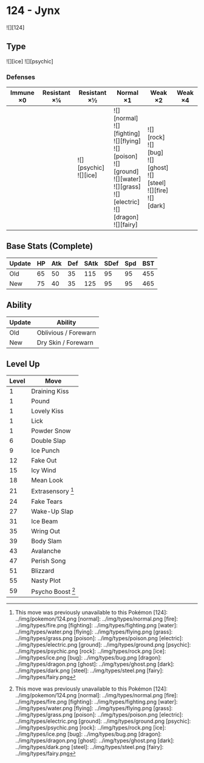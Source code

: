 # 124 - Jynx
![][124]

## Type

![][ice]  ![][psychic]

### Defenses

Immune ×0 | Resistant ×¼ | Resistant ×½                 | Normal ×1                                                                                                                                               | Weak ×2                                                                         | Weak ×4
---       | ---          | ---                          | ---                                                                                                                                                     | ---                                                                             | ---
&nbsp;    | &nbsp;       | ![][psychic]<br>![][ice]<br> | ![][normal]<br>![][fighting]<br>![][flying]<br>![][poison]<br>![][ground]<br>![][water]<br>![][grass]<br>![][electric]<br>![][dragon]<br>![][fairy]<br> | ![][rock]<br>![][bug]<br>![][ghost]<br>![][steel]<br>![][fire]<br>![][dark]<br> | &nbsp;

## Base Stats (Complete)

Update | HP  | Atk | Def | SAtk | SDef | Spd | BST
---    | --- | --- | --- | ---  | ---  | --- | ---
Old    | 65  | 50  | 35  | 115  | 95   | 95  | 455
New    | 75  | 40  | 35  | 125  | 95   | 95  | 465

## Ability

Update | Ability
---    | ---
Old    | Oblivious / Forewarn
New    | Dry Skin / Forewarn

## Level Up

Level | Move
---   | ---
1     | Draining Kiss
1     | Pound
1     | Lovely Kiss
1     | Lick
1     | Powder Snow
6     | Double Slap
9     | Ice Punch
12    | Fake Out
15    | Icy Wind
18    | Mean Look
21    | Extrasensory [^1]
24    | Fake Tears
27    | Wake-Up Slap
31    | Ice Beam
35    | Wring Out
39    | Body Slam
43    | Avalanche
47    | Perish Song
51    | Blizzard
55    | Nasty Plot
59    | Psycho Boost [^1]

[^1]: This move was previously unavailable to this Pokémon
[124]: ../img/pokemon/124.png
[normal]: ../img/types/normal.png
[fire]: ../img/types/fire.png
[fighting]: ../img/types/fighting.png
[water]: ../img/types/water.png
[flying]: ../img/types/flying.png
[grass]: ../img/types/grass.png
[poison]: ../img/types/poison.png
[electric]: ../img/types/electric.png
[ground]: ../img/types/ground.png
[psychic]: ../img/types/psychic.png
[rock]: ../img/types/rock.png
[ice]: ../img/types/ice.png
[bug]: ../img/types/bug.png
[dragon]: ../img/types/dragon.png
[ghost]: ../img/types/ghost.png
[dark]: ../img/types/dark.png
[steel]: ../img/types/steel.png
[fairy]: ../img/types/fairy.png

